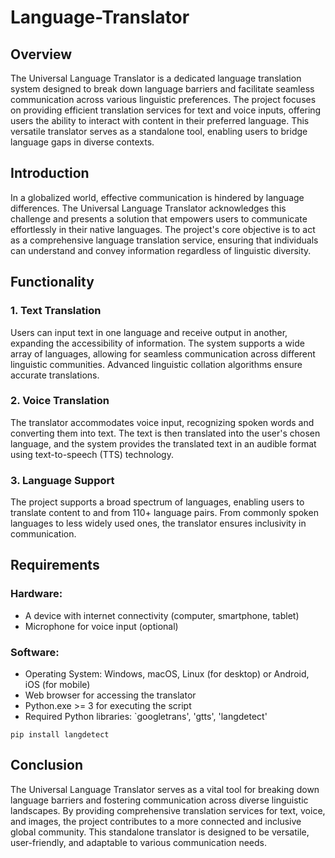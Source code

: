 # Language-Translator

## Overview

The Universal Language Translator is a dedicated language translation system designed to break down language barriers and facilitate seamless communication across various linguistic preferences. The project focuses on providing efficient translation services for text and voice inputs, offering users the ability to interact with content in their preferred language. This versatile translator serves as a standalone tool, enabling users to bridge language gaps in diverse contexts.


## Introduction

In a globalized world, effective communication is hindered by language differences. The Universal Language Translator acknowledges this challenge and presents a solution that empowers users to communicate effortlessly in their native languages. The project's core objective is to act as a comprehensive language translation service, ensuring that individuals can understand and convey information regardless of linguistic diversity.


## Functionality

### 1. Text Translation

Users can input text in one language and receive output in another, expanding the accessibility of information. The system supports a wide array of languages, allowing for seamless communication across different linguistic communities. Advanced linguistic collation algorithms ensure accurate translations.

### 2. Voice Translation

The translator accommodates voice input, recognizing spoken words and converting them into text. The text is then translated into the user's chosen language, and the system provides the translated text in an audible format using text-to-speech (TTS) technology.

### 3. Language Support

The project supports a broad spectrum of languages, enabling users to translate content to and from 110+ language pairs. From commonly spoken languages to less widely used ones, the translator ensures inclusivity in communication.


## Requirements

### Hardware:

- A device with internet connectivity (computer, smartphone, tablet)
- Microphone for voice input (optional)

### Software:

- Operating System: Windows, macOS, Linux (for desktop) or Android, iOS (for mobile)
- Web browser for accessing the translator
- Python.exe >= 3 for executing the script
- Required Python libraries: `googletrans', 'gtts', 'langdetect'
```
pip install langdetect
```

## Conclusion

The Universal Language Translator serves as a vital tool for breaking down language barriers and fostering communication across diverse linguistic landscapes. By providing comprehensive translation services for text, voice, and images, the project contributes to a more connected and inclusive global community. This standalone translator is designed to be versatile, user-friendly, and adaptable to various communication needs.
